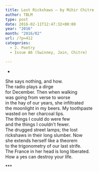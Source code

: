 ```yaml
---
title: Lost Rickshaws – by Mihir Chitre
author: TBLM
type: post
date: 2016-02-11T12:47:32+00:00
year: "2016"
month: "2016/02"
url: /?p=412
categories:
  - 2. Poetry
  - Issue A6 (Swinney, Jain, Chitre)

---
```

*

She says nothing, and how.  
The radio plays a dirge  
for December. Then when walking  
was going from verse to worse  
in the hay of our years, she infiltrated  
the moonlight in my beers. My toothpaste  
wasted on her charcoal lips.  
The things I could do were few  
and the things I couldn&#8217;t fewer.  
The drugged street lamps; the lost  
rickshaws in their long slumber. Now  
she extends herself like a theorem  
to the trigonometry of our last strife.  
The France in her head is long liberated.  
How a yes can destroy your life.

\***